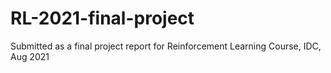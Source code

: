 # RL-2021-final-project
Submitted as a final project report for Reinforcement Learning Course, IDC, Aug 2021
